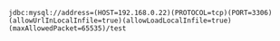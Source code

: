 `jdbc:mysql://address=(HOST=192.168.0.22)(PROTOCOL=tcp)(PORT=3306)(allowUrlInLocalInfile=true)(allowLoadLocalInfile=true)(maxAllowedPacket=65535)/test`
